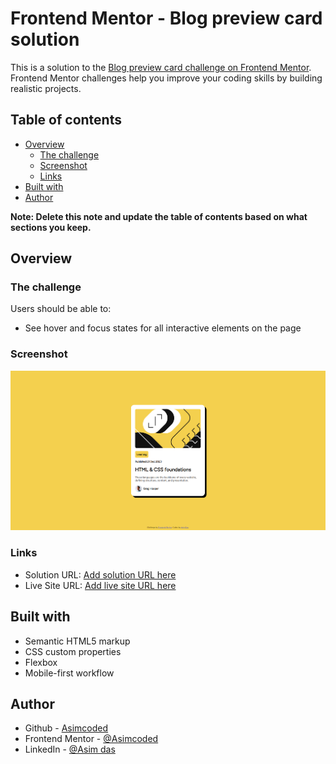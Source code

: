 # Frontend Mentor - Blog preview card solution

This is a solution to the [Blog preview card challenge on Frontend Mentor](https://www.frontendmentor.io/challenges/blog-preview-card-ckPaj01IcS). Frontend Mentor challenges help you improve your coding skills by building realistic projects. 

## Table of contents

- [Overview](#overview)
  - [The challenge](#the-challenge)
  - [Screenshot](#screenshot)
  - [Links](#links)
- [Built with](#built-with)
- [Author](#author)

**Note: Delete this note and update the table of contents based on what sections you keep.**

## Overview

### The challenge

Users should be able to:

- See hover and focus states for all interactive elements on the page

### Screenshot

![](./screenshot.png)

### Links

- Solution URL: [Add solution URL here](https://github.com/Asimcoded/blog-preview-card-frontend_mentor)
- Live Site URL: [Add live site URL here](https://asimcoded.github.io/blog-preview-card-frontend_mentor/)

## Built with

- Semantic HTML5 markup
- CSS custom properties
- Flexbox
- Mobile-first workflow

## Author

- Github - [Asimcoded](https://github.com/Asimcoded)
- Frontend Mentor - [@Asimcoded](https://www.frontendmentor.io/profile/Asimcoded)
- LinkedIn - [@Asim das](https://www.linkedin.com/in/dasasim/)

